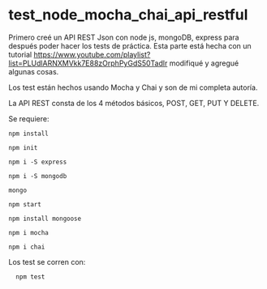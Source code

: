 # test_node_mocha_chai_api_restful

Primero creé un API REST Json con node js, mongoDB, express para después poder hacer los tests de práctica. Esta parte está hecha 
con un tutorial https://www.youtube.com/playlist?list=PLUdlARNXMVkk7E88zOrphPyGdS50Tadlr modifiqué y agregué algunas cosas.

Los test están hechos usando Mocha y Chai y son de mi completa autoría.

La API REST consta de los 4 métodos básicos, POST, GET, PUT Y DELETE.

Se requiere:

    npm install

    npm init

    npm i -S express

    npm i -S mongodb
    
    mongo
    
    npm start
    
    npm install mongoose

    npm i mocha

    npm i chai
    
  Los test se corren con:
  
      npm test
